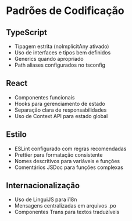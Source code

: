 # Padrões de Codificação

## TypeScript
- Tipagem estrita (noImplicitAny ativado)
- Uso de interfaces e tipos bem definidos
- Generics quando apropriado
- Path aliases configurados no tsconfig

## React
- Componentes funcionais
- Hooks para gerenciamento de estado
- Separação clara de responsabilidades
- Uso de Context API para estado global

## Estilo
- ESLint configurado com regras recomendadas
- Prettier para formatação consistente
- Nomes descritivos para variáveis e funções
- Comentários JSDoc para funções complexas

## Internacionalização
- Uso de LinguiJS para i18n
- Mensagens centralizadas em arquivos .po
- Componentes Trans para textos traduzíveis
